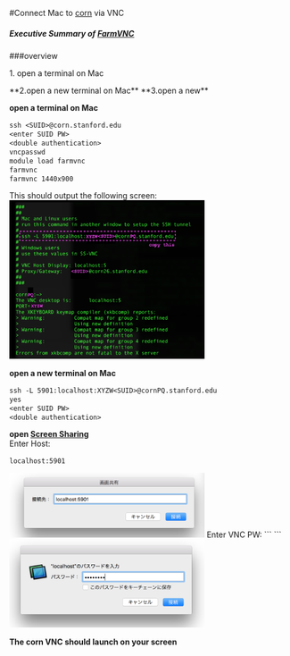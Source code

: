 #Connect Mac to [corn](https://web.stanford.edu/group/farmshare/) via VNC


##### Executive Summary of [FarmVNC](https://web.stanford.edu/group/farmshare/cgi-bin/wiki/index.php/FarmVNC)

###overview
<p>1. open a terminal on Mac</p>  
  **2.open a new terminal on Mac**  
  **3.open a new**  

**open a terminal on Mac** 
```
ssh <SUID>@corn.stanford.edu
<enter SUID PW>
<double authentication>
vncpasswd
module load farmvnc
farmvnc
farmvnc 1440x900
```
This should output the following screen:  
<img src="https://github.com/kyeokabe/VNC-memos/blob/master/pics/farmVNC.png" width="350">

**open a new terminal on Mac**

```
ssh -L 5901:localhost:XYZW<SUID>@cornPQ.stanford.edu
yes
<enter SUID PW>
<double authentication>
```
**open [Screen Sharing](https://osxdaily.com/2013/04/05/vnc-client-mac-os-x-screen-sharing/)**  
Enter Host:
```
localhost:5901
```
<img src="https://github.com/kyeokabe/VNC-memos/blob/master/pics/ScreenSharing1.png" width="350">  
Enter VNC PW:
```
<enter VNC PW>
```
<img src="https://github.com/kyeokabe/VNC-memos/blob/master/pics/ScreenSharing2.png" width="350">

**The corn VNC should launch on your screen**
